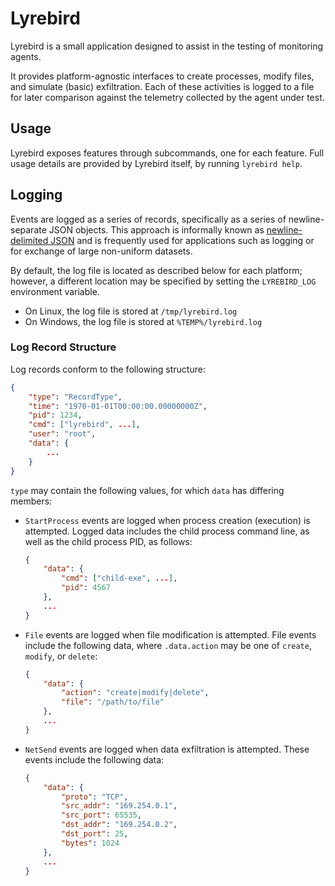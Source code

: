 Lyrebird
========

Lyrebird is a small application designed to assist in the testing of
monitoring agents.

It provides platform-agnostic interfaces to create processes, modify
files, and simulate (basic) exfiltration. Each of these activities is
logged to a file for later comparison against the telemetry collected
by the agent under test.

## Usage

Lyrebird exposes features through subcommands, one for each feature.
Full usage details are provided by Lyrebird itself, by running
`lyrebird help`.

## Logging

Events are logged as a series of records, specifically as a series of
newline-separate JSON objects. This approach is informally known as
[newline-delimited JSON](http://ndjson.org/) and is frequently used
for applications such as logging or for exchange of large non-uniform
datasets.

By default, the log file is located as described below for each
platform; however, a different location may be specified by setting
the `LYREBIRD_LOG` environment variable.

- On Linux, the log file is stored at `/tmp/lyrebird.log`
- On Windows, the log file is stored at `%TEMP%/lyrebird.log`

### Log Record Structure

Log records conform to the following structure:

```json
{
    "type": "RecordType",
    "time": "1970-01-01T00:00:00.00000000Z",
    "pid": 1234,
    "cmd": ["lyrebird", ...],
    "user": "root",
    "data": {
        ...
    }
}
```

`type` may contain the following values, for which `data` has
differing members:

- `StartProcess` events are logged when process creation (execution)
  is attempted. Logged data includes the child process command line,
  as well as the child process PID, as follows:
  ```json
  {
      "data": {
          "cmd": ["child-exe", ...],
          "pid": 4567
      },
      ...
  }
  ```
  
- `File` events are logged when file modification is attempted. File
  events include the following data, where `.data.action` may be one
  of `create`, `modify`, or `delete`:
  ```json
  {
      "data": {
          "action": "create|modify|delete",
          "file": "/path/to/file"
      },
      ...
  }
  ```

- `NetSend` events are logged when data exfiltration is attempted.
  These events include the following data:
  ```json
  {
      "data": {
          "proto": "TCP",
          "src_addr": "169.254.0.1",
          "src_port": 65535,
          "dst_addr": "169.254.0.2",
          "dst_port": 25,
          "bytes": 1024
      },
      ...
  }
  ```

